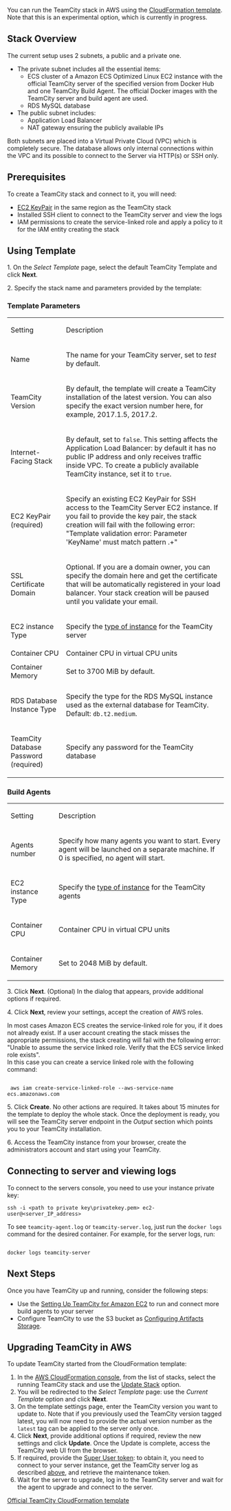 [//]: # (title: Running TeamCity Stack in AWS)
[//]: # (auxiliary-id: Running TeamCity Stack in AWS)

You can run the TeamCity stack in AWS using the [CloudFormation template](https://github.com/JetBrains/teamcity-cloudformation-template). Note that this is an experimental option, which is currently in progress.

## Stack Overview

The current setup uses 2 subnets, a public and a private one.
* The private subnet includes all the essential items:
  * ECS cluster of a Amazon ECS Optimized Linux EC2 instance with the official TeamCity server of the specified version from Docker Hub and one TeamCity Build Agent. The official Docker images with the TeamCity server and build agent are used.
  * RDS MySQL database
* The public subnet includes:
  * Application Load Balancer
  * NAT gateway ensuring the publicly available IPs

Both subnets are placed into a Virtual Private Cloud (VPC) which is completely secure. The database allows only internal connections within the VPC and its possible to connect to the Server via HTTP(s) or SSH only.

## Prerequisites

To create a TeamCity stack and connect to it, you will need:
* [EC2 KeyPair](http://docs.aws.amazon.com/AWSEC2/latest/UserGuide/ec2-key-pairs.html) in the same region as the TeamCity stack
* Installed SSH client to connect to the TeamCity server and view the logs
* IAM permissions to create the service-linked role and apply a policy to it for the IAM entity creating the stack

## Using Template

1\.  On the _Select Template_ page, select the default TeamCity Template and click __Next__.

2\.  Specify the stack name and parameters provided by the template:

### Template Parameters

<table><tr>

<td>

Setting


</td>

<td>

Description


</td></tr><tr>

<td>

Name


</td>

<td>

The name for your TeamCity server, set to _test_ by default.


</td></tr><tr>

<td>

TeamCity Version


</td>

<td>

By default, the template will create a TeamCity installation of the latest version. You can also specify the exact version number here, for example, 2017.1.5, 2017.2.


</td></tr><tr>

<td>

Internet\-Facing Stack

 


</td>

<td>

By default, set to `false`.  This setting affects the Application Load Balancer: by default it has no public IP address and only receives traffic inside VPC. To create a publicly available TeamCity instance, set it to `true`.

</td></tr><tr>

<td>

EC2 KeyPair (required)


</td>

<td>

Specify an existing EC2 KeyPair for SSH access to the TeamCity Server EC2 instance. If you fail to provide the key pair, the stack creation will fail with the following error: "Template validation error: Parameter 'KeyName' must match pattern .\+"


</td></tr><tr>

<td>

SSL Certificate Domain

</td>

<td>

Optional. If you are a domain owner, you can specify the domain here and get the certificate that will be automatically registered in your load balancer. Your stack creation will be paused until you validate your email.

</td></tr><tr>

<td>

EC2 instance Type


</td>

<td>

Specify the [type of instance](https://aws.amazon.com/ec2/instance-types/) for the TeamCity server


</td></tr><tr>

<td>
Container CPU

</td>

<td>
Container CPU in virtual CPU units

</td></tr><tr>

<td>
Container Memory

</td>

<td>

Set to 3700 MiB by default.

</td></tr><tr>

<td>

RDS Database Instance Type


</td>

<td>

Specify the type for the RDS MySQL instance used as the external database for TeamCity. Default: `db.t2.medium`.


</td></tr><tr>

<td>

TeamCity Database Password (required)


</td>

<td>

Specify any password for the TeamCity database


</td></tr></table>



### Build Agents


<table><tr>

<td>

Setting


</td>

<td>

Description


</td></tr><tr>

<td>

Agents number

</td>

<td>

Specify how many agents you want to start. Every agent will be launched on a separate machine. If 0 is specified, no agent will start.

</td></tr><tr>

<td>

EC2 instance Type


</td>

<td>

Specify the [type of instance](https://aws.amazon.com/ec2/instance-types/) for the TeamCity agents


</td></tr><tr>

<td>

Container CPU

</td>

<td>

Container CPU in virtual CPU units

</td></tr><tr>

<td>

Container Memory

</td>

<td>

Set to 2048 MiB by default.

</td></tr></table>



3\. Click __Next__. (Optional) In the dialog that appears, provide additional options if required.

4\. Click __Next__, review  your settings, accept the creation of AWS roles.

<note>

In most cases Amazon ECS creates the service\-linked role for you, if it does not already exist. If a user account creating the stack misses the appropriate permissions, the stack creating will fail with the following error: "Unable to assume the service linked role. Verify that the ECS service linked role exists".    
In this case you can create a service linked role with the following command:    

```Shell

 aws iam create-service-linked-role --aws-service-name ecs.amazonaws.com
```


</note>

5\. Click __Сreate__. No other actions are required. It takes about 15 minutes for the template to deploy the whole stack. Once the deployment is ready, you will see the TeamCity server endpoint in the _Output_ section which points you to your TeamCity installation. 

6\. Access the TeamCity instance from your browser, create the administrators account and start using your TeamCity.

## Connecting to server and viewing logs

To connect to the servers console, you need to use your instance private key:


```Shell
ssh -i <path to private key\privatekey.pem> ec2-user@<server_IP_address>

```


To see  `teamcity-agent.log` or `teamcity-server.log`, just run the `docker logs` command for the desired container. For example, for the server logs, run: 


```Shell

docker logs teamcity-server

```


## Next Steps

Once you have TeamCity up and running, consider the following steps:
* Use the [Setting Up TeamCity for Amazon EC2](setting-up-teamcity-for-amazon-ec2.md) to run and connect more build agents to your server
* Configure TeamCity to use the S3 bucket as [Configuring Artifacts Storage](configuring-artifacts-storage.md#Amazon+S3+Support).

## Upgrading TeamCity in AWS

To update TeamCity started from the CloudFormation template:
1. In the [AWS CloudFormation console](https://console.aws.amazon.com/cloudformation), from the list of stacks, select the running TeamCity stack and use the [Update Stack](http://docs.aws.amazon.com/AWSCloudFormation/latest/UserGuide/using-cfn-updating-stacks-direct.html) option.
2. You will be redirected to the _Select Template_ page: use the _Current Template_ option and click __Next__.
3. On the template settings page, enter the TeamCity version you want to update to. Note that if you previously used the TeamCity version tagged latest, you will now need to provide the actual version number as the `latest` tag can be applied to the server only once. 
4. Click __Next__, provide additional options if required, review the new settings and click __Update__. Once the Update is complete, access the TeamCity web UI from the browser.
5. If required, provide the [Super User token](super-user.md): to obtain it, you need to connect to your server instance, get the TeamCity server log as described [above](#Connecting+to+server+and+viewing+logs), and retrieve the maintenance token.
6. Wait for the server to upgrade, log in to the TeamCity server and wait for the agent to upgrade and connect to the server.



<seealso>
        <category ref="blog">
            <a href="https://blog.jetbrains.com/teamcity/2017/10/teamcity-aws/">Official TeamCity CloudFormation template</a>
        </category>
</seealso>
